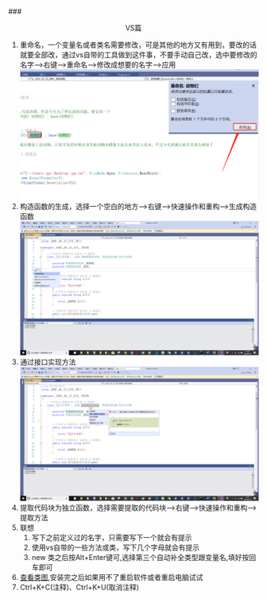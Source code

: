 ###<center>VS篇</center>
1. 重命名，一个变量名或者类名需要修改，可是其他的地方又有用到，要改的话就要全部改，通过vs自带的工具做到这件事，不要手动自己改，选中要修改的名字-->右键-->重命名-->修改成想要的名字-->应用
![img](img/重命名.jpg)
2. 构造函数的生成，选择一个空白的地方-->右键-->快速操作和重构-->生成构造函数
![img](img/生成构造函数.jpg)
3. 通过接口实现方法
![img](img/通过接口实现方法.jpg)
3. 提取代码块为独立函数，选择需要提取的代码块-->右键-->快速操作和重构-->提取方法
4. 联想
    1. 写下之前定义过的名字，只需要写下一个就会有提示
    2. 使用vs自带的一些方法或类，写下几个字母就会有提示
    3. new 类之后按Alt+Enter键可,选择第三个自动补全类型跟变量名,填好按回车即可
5. [查看类图](https://blog.csdn.net/zhangpeterx/article/details/97920984),安装完之后如果用不了重启软件或者重启电脑试试
6. Ctrl+K+C(注释)、Ctrl+K+U(取消注释) 